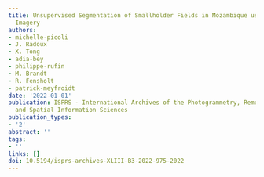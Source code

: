 ```yaml
---
title: Unsupervised Segmentation of Smallholder Fields in Mozambique using PlanetScope
  Imagery
authors:
- michelle-picoli
- J. Radoux
- X. Tong
- adia-bey
- philippe-rufin
- M. Brandt
- R. Fensholt
- patrick-meyfroidt
date: '2022-01-01'
publication: ISPRS - International Archives of the Photogrammetry, Remote Sensing
  and Spatial Information Sciences
publication_types:
- '2'
abstract: ''
tags:
- ''
links: []
doi: 10.5194/isprs-archives-XLIII-B3-2022-975-2022
---
```

